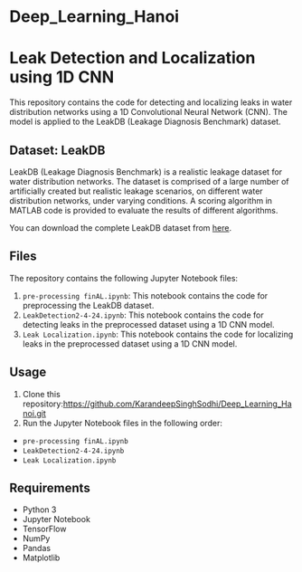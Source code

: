 # Deep_Learning_Hanoi
# Leak Detection and Localization using 1D CNN

This repository contains the code for detecting and localizing leaks in water distribution networks using a 1D Convolutional Neural Network (CNN). The model is applied to the LeakDB (Leakage Diagnosis Benchmark) dataset.

## Dataset: LeakDB

LeakDB (Leakage Diagnosis Benchmark) is a realistic leakage dataset for water distribution networks. The dataset is comprised of a large number of artificially created but realistic leakage scenarios, on different water distribution networks, under varying conditions. A scoring algorithm in MATLAB code is provided to evaluate the results of different algorithms.

You can download the complete LeakDB dataset from [here](https://ucy-my.sharepoint.com/personal/mkiria01_ucy_ac_cy/_layouts/15/onedrive.aspx?ga=1&id=%2Fpersonal%2Fmkiria01%5Fucy%5Fac%5Fcy%2FDocuments%2FLeakage%2DBenchmark%2DDataset%2FLeakDB%2FBENCHMARK).

## Files

The repository contains the following Jupyter Notebook files:

1. `pre-processing finAL.ipynb`: This notebook contains the code for preprocessing the LeakDB dataset.
2. `LeakDetection2-4-24.ipynb`: This notebook contains the code for detecting leaks in the preprocessed dataset using a 1D CNN model.
3. `Leak Localization.ipynb`: This notebook contains the code for localizing leaks in the preprocessed dataset using a 1D CNN model.

## Usage

1. Clone this repository:https://github.com/KarandeepSinghSodhi/Deep_Learning_Hanoi.git
2.  Run the Jupyter Notebook files in the following order:
- `pre-processing finAL.ipynb`
- `LeakDetection2-4-24.ipynb`
- `Leak Localization.ipynb`

## Requirements

- Python 3
- Jupyter Notebook
- TensorFlow
- NumPy
- Pandas
- Matplotlib



